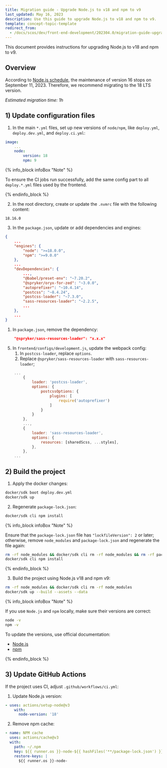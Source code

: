 ```yaml
---
title: Migration guide - Upgrade Node.js to v18 and npm to v9
last_updated: May 16, 2023
description: Use this guide to upgrade Node.js to v18 and npm to v9.
template: concept-topic-template
redirect_from:
  - /docs/scos/dev/front-end-development/202304.0/migration-guide-upgrade-nodejs-to-v18-and-npm-to-v9.html
---
```


This document provides instructions for upgrading Node.js to v18 and npm to v9.

## Overview

According to [Node.js schedule](https://github.com/nodejs/release#release-schedule), the maintenance of version 16 stops on September 11, 2023. Therefore, we recommend migrating to the 18 LTS version.

*Estimated migration time: 1h*

## 1) Update configuration files

1. In the main `*.yml` files, set up new versions of `node/npm`, like `deploy.yml`, `deploy.dev.yml`, and `deploy.ci.yml`:

```yaml
image:
    ...
    node:
        version: 18
        npm: 9
```

{% info_block infoBox "Note" %}

To ensure the CI jobs run successfully, add the same config part to all `deploy.*.yml` files used by the frontend.

{% endinfo_block %}

2. In the root directory, create or update the `.nvmrc` file with the following content:

```text
18.16.0
```

3. In the `package.json`, update or add dependencies and engines:

```json
{
    ...
    "engines": {
        "node": ">=18.0.0",
        "npm": ">=9.0.0"
    },
    ...
    "devDependencies": {
        ...,
        "@babel/preset-env": "~7.20.2",
        "@spryker/oryx-for-zed": "~3.0.0",
        "autoprefixer": "~10.4.14",
        "postcss": "~8.4.24",
        "postcss-loader": "~7.3.0",
        "sass-resources-loader": "~2.2.5",
        ...
    },
    ...
}
```

1. In `package.json`, remove the dependency:

```json
    "@spryker/sass-resources-loader": "x.x.x"
```

5. In `frontend/configs/development.js`, update the webpack config:
   1. In `postcss-loader`, replace `options`. 
   2. Replace `@spryker/sass-resources-loader` with `sass-resources-loader`;

```js
    ...
        {
            loader: 'postcss-loader',
            options: {
                postcssOptions: {
                    plugins: [
                        require('autoprefixer')
                    ]
                }
            }
        },
        ...,
        {
            loader: 'sass-resources-loader',
            options: {
                resources: [sharedScss, ...styles],
            },
        },
    ...
```

## 2) Build the project

1. Apply the docker changes:

```bash
docker/sdk boot deploy.dev.yml
docker/sdk up
```

2. Regenerate `package-lock.json`:

```bash
docker/sdk cli npm install
```

{% info_block infoBox "Note" %}

Ensure that the `package-lock.json` file has `"lockfileVersion": 2` or later; otherwise, remove `node_modules` and `package-lock.json` and regenerate the file again:

```bash
rm -rf node_modules && docker/sdk cli rm -rf node_modules && rm -rf package-lock.json
docker/sdk cli npm install
```

{% endinfo_block %}

3. Build the project using Node.js v18 and npm v9:

```bash
rm -rf node_modules && docker/sdk cli rm -rf node_modules
docker/sdk up --build --assets --data
```

{% info_block infoBox "Note" %}

If you use `Node.js` and `npm` locally, make sure their versions are correct:

```bash
node -v
npm -v
```

To update the versions, use official documentation:

- [Node.js](https://nodejs.org/en/download/package-manager)
- [npm](https://docs.npmjs.com/try-the-latest-stable-version-of-npm)

{% endinfo_block %}

## 3) Update GitHub Actions

If the project uses CI, adjust `.github/workflows/ci.yml`:

1. Update Node.js version:

```yaml
- uses: actions/setup-node@v3
    with:
      node-version: '18'
```

2. Remove npm cache:

```yaml
- name: NPM cache
  uses: actions/cache@v3
  with:
    path: ~/.npm
    key: ${{ runner.os }}-node-${{ hashFiles('**/package-lock.json') }}
    restore-keys: |
      ${{ runner.os }}-node-
```
